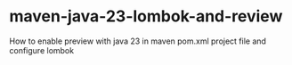 # maven-java-23-lombok-and-review
How to enable preview with java 23 in maven pom.xml project file and configure lombok
